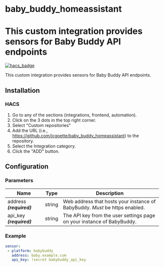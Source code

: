 # baby_buddy_homeassistant

This custom integration provides sensors for Baby Buddy API endpoints
=======

[![hacs_badge](https://img.shields.io/badge/HACS-Custom-orange.svg)](https://github.com/custom-components/hacs)

This custom integration provides sensors for Baby Buddy API endpoints.

## Installation

### HACS

1. Go to any of the sections (integrations, frontend, automation).
1. Click on the 3 dots in the top right corner.
1. Select "Custom repositories"
1. Add the URL (i.e., https://github.com/jcgoette/baby_buddy_homeassistant) to the repository.
1. Select the Integration category.
1. Click the "ADD" button.

## Configuration

### Parameters
| Name | Type | Description |
|------|:----:|-------------|
| address ***(required)*** | string |   Web address that hosts your instance of BabyBuddy. *Must* be https enabled.
| api_key ***(required)*** | string |  The API key from the user settings page on your instance of BabyBuddy.

### Example
```yaml
sensor:
 - platform: babybuddy
   address: baby.example.com
   api_key: !secret babybuddy_api_key
```